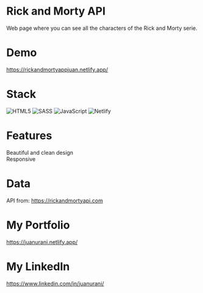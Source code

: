 # Rick and Morty API
Web page where you can see all the characters of the Rick and Morty serie.

# Demo
https://rickandmortyappjuan.netlify.app/

# Stack
![HTML5](https://img.shields.io/badge/html5-%23E34F26.svg?style=for-the-badge&logo=html5&logoColor=white)
![SASS](https://img.shields.io/badge/SASS-hotpink.svg?style=for-the-badge&logo=SASS&logoColor=white)
![JavaScript](https://img.shields.io/badge/javascript-%23323330.svg?style=for-the-badge&logo=javascript&logoColor=%23F7DF1E)
![Netlify](https://img.shields.io/badge/netlify-%23000000.svg?style=for-the-badge&logo=netlify&logoColor=#00C7B7)

# Features
Beautiful and clean design<br>
Responsive<br>

# Data
API from: https://rickandmortyapi.com

# My Portfolio
https://juanurani.netlify.app/

# My LinkedIn
https://www.linkedin.com/in/juanurani/
